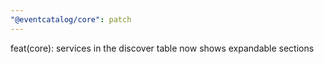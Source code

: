 ```yaml
---
"@eventcatalog/core": patch
---
```


feat(core): services in the discover table now shows expandable sections
